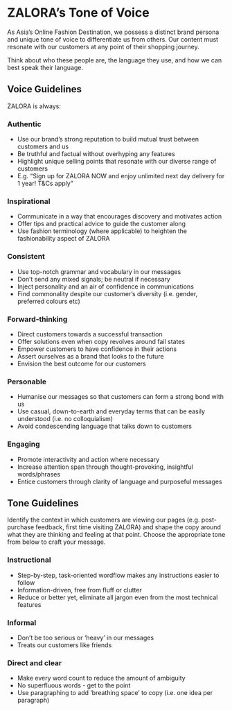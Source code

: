 # ZALORA’s Tone of Voice
As Asia’s Online Fashion Destination, we possess a distinct brand persona and unique tone of voice to differentiate us from others. Our content must resonate with our customers at any point of their shopping journey. 

Think about who these people are, the language they use, and how we can best speak their language.

## Voice Guidelines

ZALORA is always: 

### Authentic 
- Use our brand’s strong reputation to build mutual trust between customers and us
- Be truthful and factual without overhyping any features 
- Highlight unique selling points that resonate with our diverse range of customers
- E.g. “Sign up for ZALORA NOW and enjoy unlimited next day delivery for 1 year! T&Cs apply” 

### Inspirational
- Communicate in a way that encourages discovery and motivates action
- Offer tips and practical advice to guide the customer along 
- Use fashion terminology (where applicable) to heighten the fashionability aspect of ZALORA

### Consistent
- Use top-notch grammar and vocabulary in our messages
- Don’t send any mixed signals; be neutral if necessary
- Inject personality and an air of confidence in communications
- Find commonality despite our customer’s diversity (i.e. gender, preferred colours etc)

### Forward-thinking
- Direct customers towards a successful transaction 
- Offer solutions even when copy revolves around fail states
- Empower customers to have confidence in their actions
- Assert ourselves as a brand that looks to the future
- Envision the best outcome for our customers

### Personable
- Humanise our messages so that customers can form a strong bond with us
- Use casual, down-to-earth and everyday terms that can be easily understood (i.e. no colloquialism)
- Avoid condescending language that talks down to customers

### Engaging
- Promote interactivity and action where necessary
- Increase attention span through thought-provoking, insightful words/phrases
- Entice customers through clarity of language and purposeful messages

## Tone Guidelines
Identify the context in which customers are viewing our pages (e.g. post-purchase feedback, first time visiting ZALORA) and shape the copy around what they are thinking and feeling at that point. Choose the appropriate tone from below to craft your message.

### Instructional
- Step-by-step, task-oriented wordflow makes any instructions easier to follow
- Information-driven, free from fluff or clutter
- Reduce or better yet, eliminate all jargon even from the most technical features

### Informal
- Don’t be too serious or ‘heavy’ in our messages
- Treats our customers like friends 

### Direct and clear
- Make every word count to reduce the amount of ambiguity
- No superfluous words - get to the point
- Use paragraphing to add ‘breathing space’ to copy (i.e. one idea per paragraph)